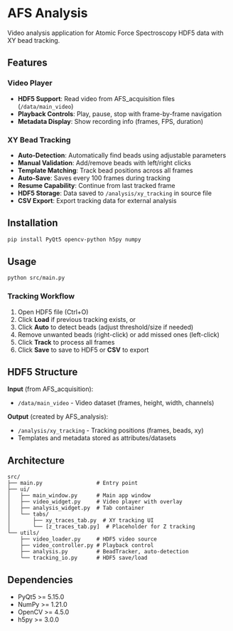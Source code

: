 # AFS Analysis

Video analysis application for Atomic Force Spectroscopy HDF5 data with XY bead tracking.

## Features

### Video Player
- **HDF5 Support**: Read video from AFS_acquisition files (`/data/main_video`)
- **Playback Controls**: Play, pause, stop with frame-by-frame navigation
- **Metadata Display**: Show recording info (frames, FPS, duration)

### XY Bead Tracking
- **Auto-Detection**: Automatically find beads using adjustable parameters
- **Manual Validation**: Add/remove beads with left/right clicks
- **Template Matching**: Track bead positions across all frames
- **Auto-Save**: Saves every 100 frames during tracking
- **Resume Capability**: Continue from last tracked frame
- **HDF5 Storage**: Data saved to `/analysis/xy_tracking` in source file
- **CSV Export**: Export tracking data for external analysis

## Installation

```bash
pip install PyQt5 opencv-python h5py numpy
```

## Usage

```bash
python src/main.py
```

### Tracking Workflow
1. Open HDF5 file (Ctrl+O)
2. Click **Load** if previous tracking exists, or
3. Click **Auto** to detect beads (adjust threshold/size if needed)
4. Remove unwanted beads (right-click) or add missed ones (left-click)
5. Click **Track** to process all frames
6. Click **Save** to save to HDF5 or **CSV** to export

## HDF5 Structure

**Input** (from AFS_acquisition):
- `/data/main_video` - Video dataset (frames, height, width, channels)

**Output** (created by AFS_analysis):
- `/analysis/xy_tracking` - Tracking positions (frames, beads, xy)
- Templates and metadata stored as attributes/datasets

## Architecture

```
src/
├── main.py                 # Entry point
├── ui/
│   ├── main_window.py      # Main app window
│   ├── video_widget.py     # Video player with overlay
│   ├── analysis_widget.py  # Tab container
│   └── tabs/
│       ├── xy_traces_tab.py  # XY tracking UI
│       └── [z_traces_tab.py]  # Placeholder for Z tracking
└── utils/
    ├── video_loader.py     # HDF5 video source
    ├── video_controller.py # Playback control
    ├── analysis.py         # BeadTracker, auto-detection
    └── tracking_io.py      # HDF5 save/load
```

## Dependencies

- PyQt5 >= 5.15.0
- NumPy >= 1.21.0
- OpenCV >= 4.5.0
- h5py >= 3.0.0